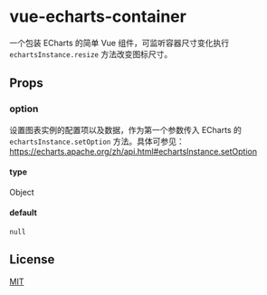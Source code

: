 # vue-echarts-container

一个包装 ECharts 的简单 Vue 组件，可监听容器尺寸变化执行 `echartsInstance.resize` 方法改变图标尺寸。

## Props

### option

设置图表实例的配置项以及数据，作为第一个参数传入 ECharts 的 `echartsInstance.setOption` 方法。具体可参见：<https://echarts.apache.org/zh/api.html#echartsInstance.setOption>

#### type

Object

#### default

`null`

## License

[MIT](./LICENSE)
